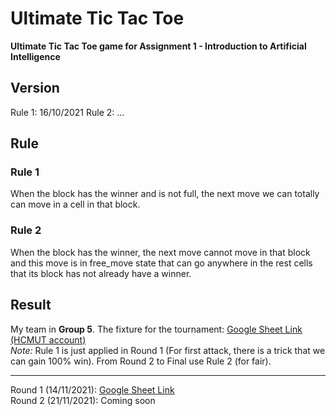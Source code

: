# Ultimate Tic Tac Toe
**Ultimate Tic Tac Toe game for Assignment 1 - Introduction to Artificial Intelligence**


## Version
Rule 1: 16/10/2021
Rule 2: ...

## Rule
### Rule 1
When the block has the winner and is not full, the next move we can totally can move in a cell in that block.
### Rule 2
When the block has the winner, the next move cannot move in that block and this move is in free_move state that can go anywhere in the rest cells that its block has not already have a winner.
## Result
 My team in **Group 5**. The fixture for the tournament: [Google Sheet Link (HCMUT account)](https://docs.google.com/spreadsheets/d/1piNPdEQnwNlzCpxZCPYRUTGyhZvjKIwuvNp5M0nTsm4/edit#gid=1022693609)  
*Note:* Rule 1 is just applied in Round 1 (For first attack, there is a trick that we can gain 100% win). From Round 2 to Final use Rule 2 (for fair).  <hr>
Round 1 (14/11/2021): [Google Sheet Link](https://docs.google.com/spreadsheets/d/12Ud3xRJU4F_p6IlhVTxt-m4lKh2PYutB/edit#gid=984499235)  
Round 2 (21/11/2021): Coming soon  
